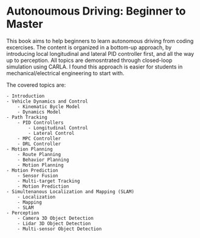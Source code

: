 # Autonoumous Driving: Beginner to Master

This book aims to help beginners to learn autonomous driving from coding excercises. 
The content is organized in a bottom-up approach, by introducing local longitudinal and lateral PID controller first, and all the way up to perception.
All topics are demosntrated through closed-loop simulation using CARLA.
I found this approach is easier for students in mechanical/electrical engineering to start with.

The covered topics are:

```text
- Introduction
- Vehicle Dynamics and Control
    - Kinematic Bycle Model
    - Dynamics Model
- Path Tracking 
    - PID Controllers
        - Longitudinal Control 
        - Lateral Control
    - MPC Controller
    - DRL Controller
- Motion Planning
    - Route Planning
    - Behavior Planning
    - Motion Planning
- Motion Prediction
    - Sensor Fusion
    - Multi-target Tracking
    - Motion Prediction
- Simultenanous Localization and Mapping (SLAM)
    - Localization
    - Mapping
    - SLAM
- Perception
    - Camera 3D Object Detection
    - Lidar 3D Object Detection
    - Multi-sensor Object Detection
```



